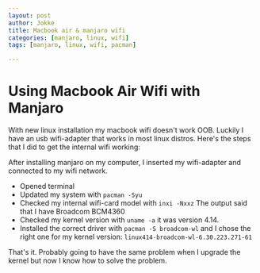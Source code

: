 ```yaml
---
layout: post
author: Jokke
title: Macbook air & manjaro wifi
categories: [manjaro, linux, wifi]
tags: [manjaro, linux, wifi, pacman]

---
```



# Using Macbook Air Wifi with Manjaro

With new linux installation my macbook wifi doesn't work OOB. Luckily I have an usb wifi-adapter that works in most linux distros. Here's the steps that I did to get the internal wifi working:

After installing manjaro on my computer, I inserted my wifi-adapter and connected to my wifi network.

- Opened terminal
- Updated my system with 
  `pacman -Syu`
- Checked my internal wifi-card model with `inxi -Nxxz` The output said that I have Broadcom BCM4360
- Checked my kernel version with `uname -a` it was version 4.14.
- Installed the correct driver with `pacman -S broadcom-wl` and I chose the right one for my kernel version: `linux414-broadcom-wl-6.30.223.271-61`

That's it. Probably going to have the same problem when I upgrade the kernel but now I know how to solve the problem.

